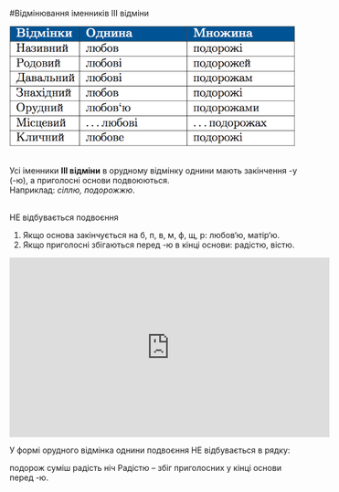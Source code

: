 #Вiдмiнювання iменникiв III вiдмiни


<div class="center">
<img src="../pics/5/18.png" width="500px" class="center"/>
</div>
<br>

Усi iменники <b>III вiдмiни</b> в орудному вiдмiнку однини мають закiнчення <span class="p1">-у</span> (<span class="p1">-ю</span>), а приголоснi основи подвоюються.<br>
Наприклад: <i>сiллю, подорожжю</i>.

<br>
<span class="p1">НЕ відбувається подвоєння</span>


<ol>
<li> Якщо основа закiнчується на <span class="p1">б, п, в, м, ф, щ, р</span>: любов‘ю, матiр‘ю.</li>
<li> Якщо приголоснi збiгаються перед <span clas="p1">-ю</span> в кiнцi основи: радiстю,
вiстю.</li>
</ol>

<div class="fluidMedia">
<iframe align="center" width="560" height="315" src="https://www.youtube.com/embed/1wXq2MZrP_E" frameborder="0" allowfullscreen></iframe>
</div>
<div class="popup">
</div>

<quiz> 
    <question>
       <p> У формі орудного відмінка однини подвоєння НЕ відбувається в рядку:</p>
           <answer>подорож</answer>
           <answer>суміш</answer>
           <answer correct>радість</answer>
           <answer>ніч</answer>
      <explanation>
Радістю – збіг приголосних у кінці основи перед <span class="p1">-ю</span>.
 </explanation>
    </question>
</quiz>